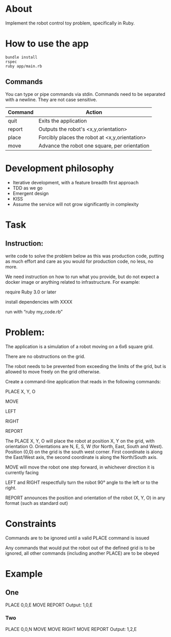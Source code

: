 # About
Implement the robot control toy problem, specifically in Ruby.


# How to use the app


```shell
bundle install
rspec
ruby app/main.rb
```

## Commands

You can type or pipe commands via stdin. Commands need to be separated with a newline. They are not case sensitive.

| Command | Action                                         |
|---------|------------------------------------------------|
| quit    | Exits the application                          |
| report  | Outputs the robot's <x,y,orientation>          |
| place   | Forcibly places the robot at <x,y,orientation> | 
| move    | Advance the robot one square, per orientation  |

# Development philosophy

- Iterative development, with a feature breadth first approach
- TDD as we go
- Emergent design
- KISS
- Assume the service will not grow significantly in complexity

# Task

## Instruction:
write code to solve the problem below as this was production code, putting as much effort and care as you would for production code, no less, no more.

We need instruction on how to run what you provide, but do not expect a docker image or anything related to infrastructure. For example:

require Ruby 3.0 or later

install dependencies with XXXX

run with “ruby my_code.rb”


# Problem:
The application is a simulation of a robot moving on a 6x6 square grid.

There are no obstructions on the grid.

The robot needs to be prevented from exceeding the limits of the grid, but is allowed to move freely on the grid otherwise.

Create a command-line application that reads in the following commands:

PLACE X, Y, O

MOVE

LEFT

RIGHT

REPORT



The PLACE X, Y, O will place the robot at position X, Y on the grid, with orientation O. Orientations are N, E, S, W (for North, East, South and West). Position (0,0) on the grid is the south west corner. First coordinate is along the East/West axis, the second coordinate is along the North/South axis.


MOVE will move the robot one step forward, in whichever direction it is currently facing



LEFT and RIGHT respectfully turn the robot 90° angle to the left or to the right.

REPORT announces the position and orientation of the robot (X, Y, O) in any format (such as standard out)



# Constraints
Commands are to be ignored until a valid PLACE command is issued

Any commands that would put the robot out of the defined grid is to be ignored, all other commands (including another PLACE) are to be obeyed



# Example
## One
PLACE 0,0,E
MOVE
REPORT
Output: 1,0,E

### Two

PLACE 0,0,N
MOVE
MOVE
RIGHT
MOVE
REPORT
Output: 1,2,E